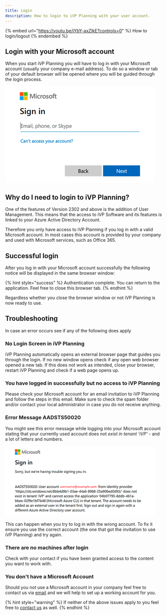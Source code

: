 ```yaml
---
title: Login
description: How to login to iVP Planning with your user account.
---
```


{% embed url="https://youtu.be/iYbY-axZlkE?controls=0" %}
How to login/logout
{% endembed %}

## Login with your Microsoft account

When you start iVP Planning you will have to log in with your Microsoft account (usually your company e-mail address). To do so a window or tab of your default browser will be opened where you will be guided through the login process.

![Login to your Microsoft account](/.gitbook/assets/planning_login.png)

## Why do I need to login to iVP Planning?

One of the features of Version 2302 and above is the addition of User Management. This means that the access to iVP Software and its features is linked to your Azure Active Directory Account.  

Therefore you only have access to iVP Planning if you log in with a valid Microsoft account. In most cases this account is provided by your company and used with Microsoft services, such as Office 365. 

## Successful login

After you log in with your Microsoft account successfully the following notice will be displayed in the same browser window:

{% hint style="success" %}
Authentication complete. You can return to the application. Feel free to close this browser tab.
{% endhint %}

Regardless whether you close the browser window or not iVP Planning is now ready to use.

## Troubleshooting

In case an error occurs see if any of the following does apply

### No Login Screen in iVP Planning

iVP Planning automatically opens an external browser page that guides you through the login. If no new window opens check if any open web browser opened a new tab. If this does not work as intended, close your browser, restart iVP Planning and check if a web page opens up. 

### You have logged in successfully but no access to iVP Planning

Please check your Microsoft account for an email invitation to iVP Planning and follow the steps in this email. Make sure to check the spam folder and/or contact your local administrator in case you do not receive anything.

### Error Message AADSTS50020

You might see this error message while logging into your Microsoft account stating that your currently used account does not _exist in tenant 'iVP'_ - and a lot of letters and numbers.

![Error Message AADSTS50020](/.gitbook/assets/planning_login_error.png)    

This can happen when you try to log in with the wrong account. To fix it ensure you use the correct account (the one that got the invitation to use iVP Planning) and try again.

### There are no machines after login

Check with your contact if you have been granted access to the content you want to work with.

### You don't have a Microsoft Account

Should you not use a Microsoft account in your company feel free to contact us via [email](mailto:support@i-vp.dev) and we will help to set up a working account for you.

{% hint style="warning" %}
If neither of the above issues apply to you feel free to [contact us](mailto:support@i-vp.dev) as well.
{% endhint %}